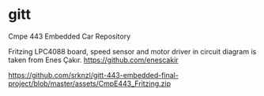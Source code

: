 # gitt
Cmpe 443 Embedded Car Repository


Fritzing LPC4088 board, speed sensor and motor driver in circuit diagram is taken from Enes Çakır. https://github.com/enescakir

https://github.com/srknzl/gitt-443-embedded-final-project/blob/master/assets/CmpE443_Fritzing.zip
